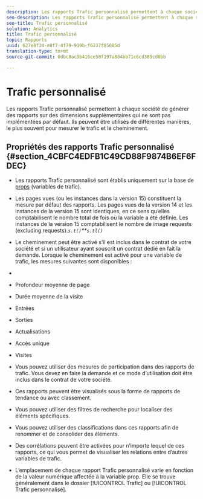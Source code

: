 ```yaml
---
description: Les rapports Trafic personnalisé permettent à chaque société de générer des rapports sur des dimensions supplémentaires qui ne sont pas implémentées par défaut. Ils peuvent être utilisés de différentes manières, le plus souvent pour mesurer le trafic et le cheminement.
seo-description: Les rapports Trafic personnalisé permettent à chaque société de générer des rapports sur des dimensions supplémentaires qui ne sont pas implémentées par défaut. Ils peuvent être utilisés de différentes manières, le plus souvent pour mesurer le trafic et le cheminement.
seo-title: Trafic personnalisé
solution: Analytics
title: Trafic personnalisé
topic: Rapports
uuid: 627e8f34-e8f7-4f79-919b-f6237f85685d
translation-type: tm+mt
source-git-commit: 0dbc8ac9b416ce50f197a884bb71c6cd389cd0bb

---
```



# Trafic personnalisé

Les rapports Trafic personnalisé permettent à chaque société de générer des rapports sur des dimensions supplémentaires qui ne sont pas implémentées par défaut. Ils peuvent être utilisés de différentes manières, le plus souvent pour mesurer le trafic et le cheminement.

## Propriétés des rapports Trafic personnalisé {#section_4CBFC4EDFB1C49CD88F9874B6EF6FDEC}

* Les rapports Trafic personnalisé sont établis uniquement sur la base de [props](https://marketing.adobe.com/resources/help/en_US/sc/implement/c_propn.html) (variables de trafic).
* Les pages vues (ou les instances dans la version 15) constituent la mesure par défaut des rapports. Les pages vues de la version 14 et les instances de la version 15 sont identiques, en ce sens qu’elles comptabilisent le nombre total de fois où la variable a été définie. Les instances de la version 15 comptabilisent le nombre de  image requests (excluding  requests).*`s.t()`**`s.tl()`*

* Le cheminement peut être activé s’il est inclus dans le contrat de votre société et si un utilisateur ayant souscrit un contrat dédié en fait la demande. Lorsque le cheminement est activé pour une variable de trafic, les mesures suivantes sont disponibles :
* 

   * Profondeur moyenne de page
   * Durée moyenne de la visite
   * Entrées
   * Sorties
   * Actualisations
   * Accès unique
   * Visites

* Vous pouvez utiliser des mesures de participation dans des rapports de trafic. Vous devez en faire la demande et ce mode d’utilisation doit être inclus dans le contrat de votre société.
* Ces rapports peuvent être visualisés sous la forme de rapports de tendance ou avec classement.
* Vous pouvez utiliser des filtres de recherche pour localiser des éléments spécifiques.
* Vous pouvez utiliser des classifications dans ces rapports afin de renommer et de consolider des éléments.
* Des corrélations peuvent être activées pour n’importe lequel de ces rapports, ce qui vous permet de visualiser les relations entre d’autres variables de trafic.
* L’emplacement de chaque rapport Trafic personnalisé varie en fonction de la valeur numérique affectée à la variable prop. Elle se trouve généralement dans le dossier [!UICONTROL Trafic] ou [!UICONTROL Trafic personnalisé].

